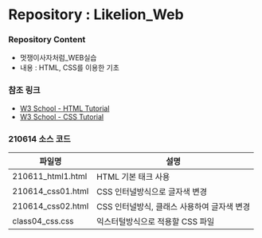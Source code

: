 # Repository : Likelion_Web
### Repository Content
 * 멋쟁이사자처럼_WEB실습
 * 내용 : HTML, CSS를 이용한 기초

### 참조 링크
  * [W3 School - HTML Tutorial](https://www.w3schools.com/html/)
  * [W3 School - CSS Tutorial](https://www.w3schools.com/css/)

### 210614 소스 코드
| 파일명 | 설명 |
|------  |---          |
|210611_html1.html | HTML 기본 태크 사용
|210614_css01.html | CSS 인터널방식으로 글자색 변경
|210614_css02.html | CSS 인터널방식, 클래스 사용하여 글자색 변경
|class04_css.css   | 익스터털방식으로 적용할 CSS 파일
